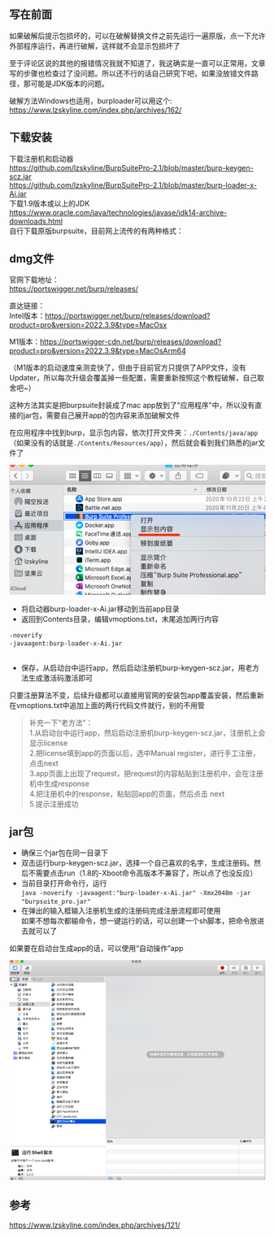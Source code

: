 
## 写在前面

如果破解后提示包损坏的，可以在破解替换文件之前先运行一遍原版，点一下允许外部程序运行，再进行破解，这样就不会显示包损坏了

至于评论区说的其他的报错情况我就不知道了，我这确实是一直可以正常用，文章写的步骤也检查过了没问题。所以还不行的话自己研究下吧，如果没放错文件路径，那可能是JDK版本的问题。

破解方法Windows也适用，burploader可以用这个: https://www.lzskyline.com/index.php/archives/162/


## 下载安装

下载注册机和启动器 <br>
https://github.com/lzskyline/BurpSuitePro-2.1/blob/master/burp-keygen-scz.jar  <br>
https://github.com/lzskyline/BurpSuitePro-2.1/blob/master/burp-loader-x-Ai.jar  <br>
下载1.9版本或以上的JDK  <br>
https://www.oracle.com/java/technologies/javase/jdk14-archive-downloads.html  <br>
自行下载原版burpsuite，目前网上流传的有两种格式： <br>


## dmg文件
官网下载地址： <br>
https://portswigger.net/burp/releases/  <br>

直达链接：<br>
Intel版本：https://portswigger.net/burp/releases/download?product=pro&version=2022.3.9&type=MacOsx <br>

M1版本：https://portswigger-cdn.net/burp/releases/download?product=pro&version=2022.3.9&type=MacOsArm64  <br>

（M1版本的启动速度亲测变快了，但由于目前官方只提供了APP文件，没有Updater，所以每次升级会覆盖掉一些配置，需要重新按照这个教程破解，自己取舍吧~） <br>

这种方法其实是把burpsuite封装成了mac app放到了"应用程序"中，所以没有直接的jar包，需要自己展开app的包内容来添加破解文件

在应用程序中找到burp，显示包内容，依次打开文件夹：`./Contents/java/app`（如果没有的话就是`./Contents/Resources/app`），然后就会看到我们熟悉的jar文件了

![img_6.png](img_6.png)

- 将启动器burp-loader-x-Ai.jar移动到当前app目录
- 返回到Contents目录，编辑vmoptions.txt，末尾追加两行内容

```shell
-noverify
-javaagent:burp-loader-x-Ai.jar


```
- 保存，从启动台中运行app，然后启动注册机burp-keygen-scz.jar，用老方法生成激活码激活即可

只要注册算法不变，后续升级都可以直接用官网的安装包app覆盖安装，然后重新在vmoptions.txt中追加上面的两行代码文件就行，别的不用管

>补充一下“老方法”： <br>
1.从启动台中运行app，然后启动注册机burp-keygen-scz.jar，注册机上会显示license <br>
2.把license填到app的页面以后，选中Manual register，进行手工注册，点击next  <br>
3.app页面上出现了request，把request的内容粘贴到注册机中，会在注册机中生成response  <br>
4.把注册机中的response，粘贴回app的页面，然后点击 next  <br>
5.提示注册成功  <br>

## jar包
- 确保三个jar包在同一目录下 <br>
- 双击运行burp-keygen-scz.jar，选择一个自己喜欢的名字，生成注册码。然后不需要点击run（1.8的-Xboot命令高版本不兼容了，所以点了也没反应） <br>
- 当前目录打开命令行，运行 <br>
`java -noverify -javaagent:"burp-loader-x-Ai.jar" -Xmx2048m -jar "burpsuite_pro.jar"`  <br>
- 在弹出的输入框输入注册机生成的注册码完成注册流程即可使用 <br>
如果不想每次都输命令，想一键运行的话，可以创建一个sh脚本，把命令放进去就可以了 <br>


如果要在启动台生成app的话，可以使用“自动操作”app <br>

![img_7.png](img_7.png)
## 参考

https://www.lzskyline.com/index.php/archives/121/